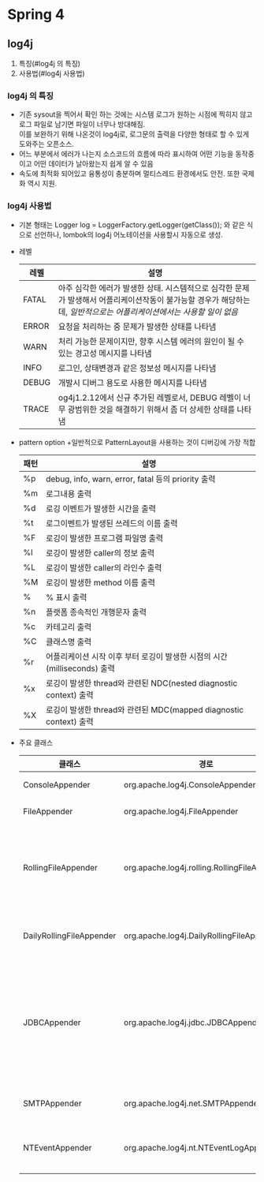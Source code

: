 # Spring 4

## log4j

1. 특징(#log4j 의 특징)
1. 사용법(#log4j 사용법)

### log4j 의 특징

  - 기존 sysout을 찍어서 확인 하는 것에는 시스템 로그가 원하는 시점에 찍히지 않고 로그 파일로 남기면 파일이 너무나 방대해짐.  
  이를 보완하기 위해 나온것이 log4j로, 로그문의 출력을 다양한 형태로 할 수 있게 도와주는 오픈소스.
  - 어느 부분에서 에러가 나는지 소스코드의 흐름에 따라 표시하여 어떤 기능을 동작중이고 어떤 데이터가 날아왔는지 쉽게 알 수 있음
  - 속도에 최적화 되어있고 융통성이 충분하며 멀티스레드 환경에서도 안전. 또한 국제화 역시 지원.
  
### log4j 사용법 

- 기본 형태는  Logger log = LoggerFactory.getLogger(getClass()); 와 같은 식으로 선언하나, lombok의 log4j 어노테이션을 사용할시
자동으로 생성.
- 레벨
  
  
  |레벨|설명|
  |---|---|
  | FATAL|아주 심각한 에러가 발생한 상태. 시스템적으로 심각한 문제가 발생해서 어플리케이션작동이 불가능할 경우가 해당하는데, *일반적으로는 어플리케이션에서는 사용할 일이 없음*|
  | ERROR|요청을 처리하는 중 문제가 발생한 상태를 나타냄|
  | WARN |처리 가능한 문제이지만, 향후 시스템 에러의 원인이 될 수 있는 경고성 메시지를 나타냄|
  | INFO |로그인, 상태변경과 같은 정보성 메시지를 나타냄|
  | DEBUG|개발시 디버그 용도로 사용한 메시지를 나타냄|
  | TRACE|og4j1.2.12에서 신규 추가된 레벨로서, DEBUG 레벨이 너무 광범위한 것을 해결하기 위해서 좀 더 상세한 상태를 나타냄|

- pattern option
    +일반적으로 PatternLayout을 사용하는 것이 디버깅에 가장 적합
  
  
  
  |패턴|설명|
  |---|---|
  | %p| debug, info, warn, error, fatal 등의 priority 출력|
  | %m| 로그내용 출력|
  | %d| 로깅 이벤트가 발생한 시간을 출력|
  | %t| 로그이벤트가 발생된 쓰레드의 이름 출력|
  | %F| 로깅이 발생한 프로그램 파일명 출력|
  | %l| 로깅이 발생한 caller의 정보 출력|
  | %L| 로깅이 발생한 caller의 라인수 출력|
  | %M| 로깅이 발생한 method 이름 출력|
  | % | % 표시 출력|
  | %n| 플랫폼 종속적인 개행문자 출력|
  | %c| 카테고리 출력|
  | %C| 클래스명 출력|
  | %r| 어플리케이션 시작 이후 부터 로깅이 발생한 시점의 시간(milliseconds) 출력|
  | %x| 로깅이 발생한 thread와 관련된 NDC(nested diagnostic context) 출력|
  | %X| 로깅이 발생한 thread와 관련된 MDC(mapped diagnostic context) 출력|
 
- 주요 클래스

  | 클래스| 경로|기능|
  |---|---|---| 
  |ConsoleAppender| org.apache.log4j.ConsoleAppender| 콘솔에 로그 메시지 출력|
  | FileAppender| org.apache.log4j.FileAppender| 파일에 로그 메시지 기록|
  | RollingFileAppender| org.apache.log4j.rolling.RollingFileAppender| 파일 크기가 일정 수준 이상이 되면 기존 파일을 백업파일로 바꾸고 처음부터 기록|
  | DailyRollingFileAppender| org.apache.log4j.DailyRollingFileAppender| 일정 기간  단위로 로그 파일을 생성하고 기록|
  | JDBCAppender| org.apache.log4j.jdbc.JDBCAppender| DB에 로그를 출력. 하위에 Driver, URL, User, Password, Sql과 같은 parameter를 정의할 수 있음|
  | SMTPAppender|org.apache.log4j.net.SMTPAppender| 로그 메시지를 이메일로 전송|
  | NTEventAppender|org.apache.log4j.nt.NTEventLogAppender| 윈도우 시스템 이벤트 로그로 메시지 전송|
